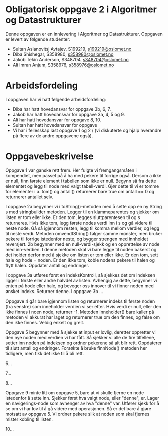 # Obligatorisk oppgave 2 i Algoritmer og Datastrukturer

Denne oppgaven er en innlevering i Algoritmer og Datastrukturer. 
Oppgaven er levert av følgende studenter:
* Sultan Aslanovitsj Avtajev, S199219, s199219@oslomet.no
* Diba Shishegar, S358980, s358980@oslomet.no
* Jakob Tekin Anderson, S348704, s348704@oslomet.no
* Ali Imran Anjum, S358976, s358976@oslomet.no

# Arbeidsfordeling

I oppgaven har vi hatt følgende arbeidsfordeling:
* Diba har hatt hovedansvar for oppgave 3b, 6, 7.
* Jakob har hatt hovedansvar for oppgave 3a, 4, 5 og 9.
* Ali har hatt hovedansvar for oppgave 8, 10.
* Sultan har hatt hovedansvar for oppgave
* Vi har i fellesskap løst oppgave 1 og 2 / (vi diskuterte og hjalp hverandre på flere av de andre oppgavene også).

# Oppgavebeskrivelse

Oppgave 1 var ganske rett frem. Her fulgte vi fremgangsmåten i kompendiet,
men passet på å ha med pekere til forrige også. Dersom a ikke er null, finn
første element i tabellen som ikke er null. Begynn så fra dette elementet og
legg til node med valgt tabell-verdi. Gjør dette til vi er tomme for
elementer i a. tom() og antall() returnerer bare true om antall == 0 og
returnerer antallet selv.

I oppgave 2a begynner vi i toString()-metoden med å sette opp en ny String s med stringbuilder 
metoden. Legger til en klammeparentes og sjekker om listen er tom eller ikke. Er den tom, 
legges sluttparentesen til og s returneres. Hvis ikke tom, legg første nodes verdi 
inn i s og gå videre til neste node. Gå så igjennom resten, legg til komma mellom verdier, og 
legg til neste verdi. Metoden omvendtString() følger samme mønster, men bruker pekere til forrige 
istedenfor neste, og bygger strengen med innholdet reversjert.
2b begynner med en null-verdi-sjekk og en opprettelse av node med inn-verdien.
I denne metoden skal vi bare legge til noden bakerst og det holder derfor med å 
sjekke om listen er tom eller ikke. Er den tom, sett hale og hode = noden. Er den 
ikke tom, koble nodens pekere til halen og flytt halen. Oppdater antall og endringer.

I oppgave 3a utføres først en indeksKontroll, så sjekkes det om indeksen
ligger i første eller andre halvdel av listen. Avhengig av dette, begynner vi
enten på hode eller hale, og beveger oss innover til vi finner noden med
ønsket indeks. Returner denne.
I oppgave 3b ...

Oppgave 4 går bare igjennom listen og returnerer indeks til første noden (fra
venstre) som inneholder verdien vi ser etter. Hvis verdi er null, eller den
ikke finnes i noen node, returner -1. Metoden inneholder() bare kaller på
metoden vi akkurat har laget og returnerer true om den finnes, og false om
den ikke finnes. Veldig enkelt og greit.

Oppgave 5 begynner med å sjekke at input er lovlig, deretter oppretter vi den
nye noden med verdien vi har fått. Så sjekker vi alle de fire tilfellene,
setter inn noden på indeksen og ordner pekerene så alt blir rett. Oppdaterer
til slutt antall og endringer. Forsøkte å bruke finnNode() metoden her
tidligere, men fikk det ikke til å bli rett.

6...

7...

8...

Oppgave 9 minte litt om oppgave 5, bare at vi skulle fjerne en node
istedenfor å sette inn. Sjekker først hva valgt node, eller "denne", er.
Lager en navigerings-node som avhenger av hva "denne" var. Utfører sjekk
for å se om vi har lov til å gå videre med operasjonen. Så er det bare å
gjøre motsatt av oppgave 5. Vi ordner pekere slik at noden som skal fjernes
mister kobling til listen.

10...

